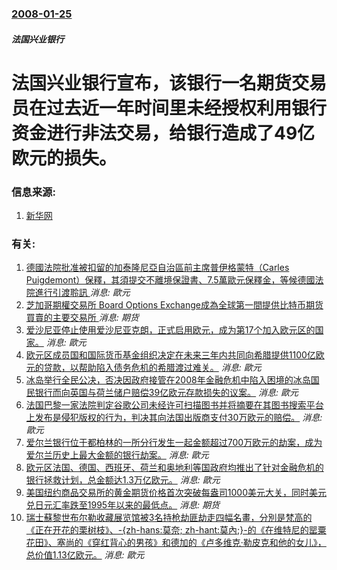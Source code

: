 ### [2008-01-25](/news/2008/01/25/index.md)

##### 法国兴业银行
# 法国兴业银行宣布，该银行一名期货交易员在过去近一年时间里未经授权利用银行资金进行非法交易，给银行造成了49亿欧元的损失。




### 信息来源:

1. [新华网](http://news.xinhuanet.com/newscenter/2008-01/25/content_7494020.htm)

### 有关:

1. [ 德國法院批准被扣留的加泰隆尼亞自治區前主席普伊格蒙特（Carles Puigdemont）保釋，其須提交不離境保證書、7.5萬歐元保釋金，等候德國法院進行引渡聆訊 ](/zh/news/2018/04/5/德國法院批准被扣留的加泰隆尼亞自治區前主席普伊格蒙特-Carles-Puigdemont-保釋-其須提交不離境保證書.md) _消息: 歐元_
2. [芝加哥期權交易所 Board Options Exchange成為全球第一間提供比特币期货買賣的主要交易所 ](/zh/news/2017/12/10/芝加哥期權交易所-Board-Options-Exchange成為全球第一間提供比特币期货買賣的主要交易所.md) _消息: 期货_
3. [爱沙尼亚停止使用爱沙尼亚克朗，正式启用欧元，成为第17个加入欧元区的国家。](/zh/news/2011/01/1/爱沙尼亚停止使用爱沙尼亚克朗-正式启用欧元-成为第17个加入欧元区的国家.md) _消息: 歐元_
4. [ 欧元区成员国和国际货币基金组织决定在未来三年内共同向希腊提供1100亿欧元的贷款，以帮助陷入债务危机的希腊渡过难关。](/zh/news/2010/05/2/欧元区成员国和国际货币基金组织决定在未来三年内共同向希腊提供1100亿欧元的贷款-以帮助陷入债务危机的希腊渡过难关.md) _消息: 歐元_
5. [ 冰岛举行全民公决，否决因政府接管在2008年金融危机中陷入困境的冰岛国民银行而向英国与荷兰储户赔偿39亿欧元存款损失的议案。](/zh/news/2010/03/6/冰岛举行全民公决-否决因政府接管在2008年金融危机中陷入困境的冰岛国民银行而向英国与荷兰储户赔偿39亿欧元存款损失的.md) _消息: 歐元_
6. [法国巴黎一家法院判定谷歌公司未经许可扫描图书并将摘要在其图书搜索平台上发布是侵犯版权的行为，判决其向法国出版商支付30万欧元的赔偿。](/zh/news/2009/12/18/法国巴黎一家法院判定谷歌公司未经许可扫描图书并将摘要在其图书搜索平台上发布是侵犯版权的行为-判决其向法国出版商支付30万.md) _消息: 歐元_
7. [爱尔兰银行位于都柏林的一所分行发生一起金额超过700万欧元的劫案，成为爱尔兰历史上最大金额的银行劫案。](/zh/news/2009/02/27/爱尔兰银行位于都柏林的一所分行发生一起金额超过700万欧元的劫案-成为爱尔兰历史上最大金额的银行劫案.md) _消息: 歐元_
8. [欧元区法国、德国、西班牙、荷兰和奥地利等国政府均推出了针对金融危机的银行拯救计划，总金额达1.3万亿欧元。](/zh/news/2008/10/13/欧元区法国-德国-西班牙-荷兰和奥地利等国政府均推出了针对金融危机的银行拯救计划-总金额达13万亿欧元.md) _消息: 歐元_
9. [美国纽约商品交易所的黄金期货价格首次突破每盎司1000美元大关，同时美元兑日元汇率跌至1995年以来的最低点。](/zh/news/2008/03/14/美国纽约商品交易所的黄金期货价格首次突破每盎司1000美元大关-同时美元兑日元汇率跌至1995年以来的最低点.md) _消息: 期货_
10. [瑞士蘇黎世布尔勒收藏展览馆被3名持枪劫匪劫走四幅名畫，分別是梵高的《正在开花的栗树枝》、-{zh-hans:莫奈; zh-hant:莫內;}-的《在维特尼的罂粟花田》、塞尚的《穿红背心的男孩》和德加的《卢多维克·勒皮克和他的女儿》，总价值1.13亿欧元。](/zh/news/2008/02/10/瑞士蘇黎世布尔勒收藏展览馆被3名持枪劫匪劫走四幅名畫-分別是梵高的-正在开花的栗树枝-zh-hans-莫奈-zh.md) _消息: 歐元_
